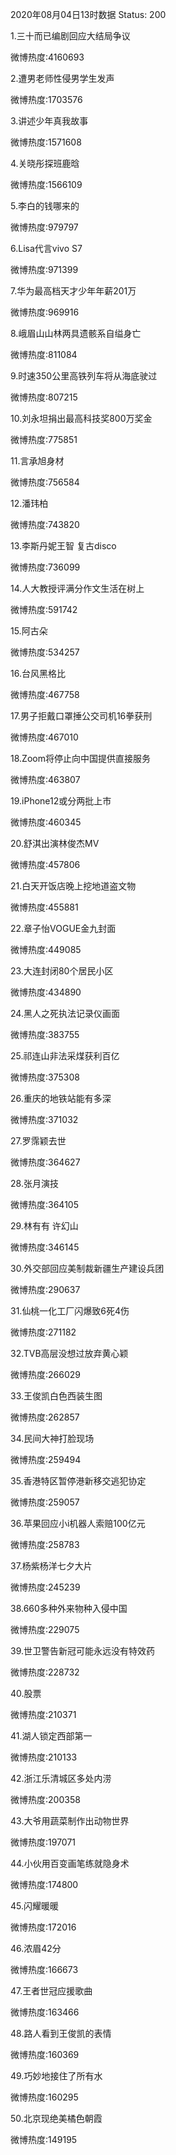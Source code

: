 2020年08月04日13时数据
Status: 200

1.三十而已编剧回应大结局争议

微博热度:4160693

2.遭男老师性侵男学生发声

微博热度:1703576

3.讲述少年真我故事

微博热度:1571608

4.关晓彤探班鹿晗

微博热度:1566109

5.李白的钱哪来的

微博热度:979797

6.Lisa代言vivo S7

微博热度:971399

7.华为最高档天才少年年薪201万

微博热度:969916

8.峨眉山山林两具遗骸系自缢身亡

微博热度:811084

9.时速350公里高铁列车将从海底驶过

微博热度:807215

10.刘永坦捐出最高科技奖800万奖金

微博热度:775851

11.言承旭身材

微博热度:756584

12.潘玮柏

微博热度:743820

13.李斯丹妮王智 复古disco

微博热度:736099

14.人大教授评满分作文生活在树上

微博热度:591742

15.阿古朵

微博热度:534257

16.台风黑格比

微博热度:467758

17.男子拒戴口罩捶公交司机16拳获刑

微博热度:467010

18.Zoom将停止向中国提供直接服务

微博热度:463807

19.iPhone12或分两批上市

微博热度:460345

20.舒淇出演林俊杰MV

微博热度:457806

21.白天开饭店晚上挖地道盗文物

微博热度:455881

22.章子怡VOGUE金九封面

微博热度:449085

23.大连封闭80个居民小区

微博热度:434890

24.黑人之死执法记录仪画面

微博热度:383755

25.祁连山非法采煤获利百亿

微博热度:375308

26.重庆的地铁站能有多深

微博热度:371032

27.罗霈颖去世

微博热度:364627

28.张月演技

微博热度:364105

29.林有有 许幻山

微博热度:346145

30.外交部回应美制裁新疆生产建设兵团

微博热度:290637

31.仙桃一化工厂闪爆致6死4伤

微博热度:271182

32.TVB高层没想过放弃黄心颖

微博热度:266029

33.王俊凯白色西装生图

微博热度:262857

34.民间大神打脸现场

微博热度:259494

35.香港特区暂停港新移交逃犯协定

微博热度:259057

36.苹果回应小i机器人索赔100亿元

微博热度:258783

37.杨紫杨洋七夕大片

微博热度:245239

38.660多种外来物种入侵中国

微博热度:229075

39.世卫警告新冠可能永远没有特效药

微博热度:228732

40.股票

微博热度:210371

41.湖人锁定西部第一

微博热度:210133

42.浙江乐清城区多处内涝

微博热度:200358

43.大爷用蔬菜制作出动物世界

微博热度:197071

44.小伙用百变画笔练就隐身术

微博热度:174800

45.闪耀暖暖

微博热度:172016

46.浓眉42分

微博热度:166673

47.王者世冠应援歌曲

微博热度:163466

48.路人看到王俊凯的表情

微博热度:160369

49.巧妙地接住了所有水

微博热度:160295

50.北京现绝美橘色朝霞

微博热度:149195

